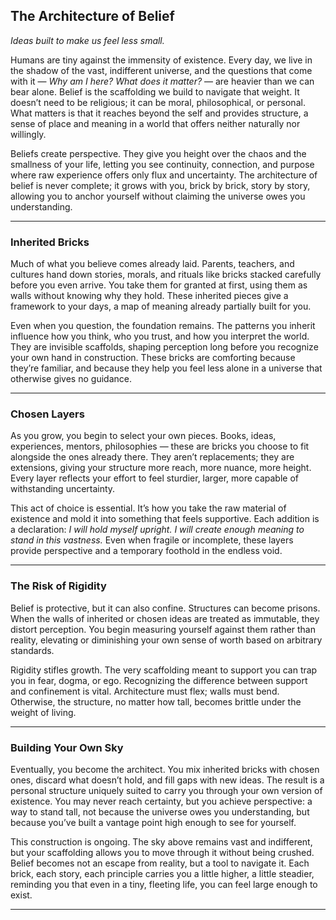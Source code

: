 ## **The Architecture of Belief**

*Ideas built to make us feel less small.*

Humans are tiny against the immensity of existence. Every day, we live in the shadow of the vast, indifferent universe, and the questions that come with it — *Why am I here? What does it matter?* — are heavier than we can bear alone. Belief is the scaffolding we build to navigate that weight. It doesn’t need to be religious; it can be moral, philosophical, or personal. What matters is that it reaches beyond the self and provides structure, a sense of place and meaning in a world that offers neither naturally nor willingly.

Beliefs create perspective. They give you height over the chaos and the smallness of your life, letting you see continuity, connection, and purpose where raw experience offers only flux and uncertainty. The architecture of belief is never complete; it grows with you, brick by brick, story by story, allowing you to anchor yourself without claiming the universe owes you understanding.

---

### **Inherited Bricks**

Much of what you believe comes already laid. Parents, teachers, and cultures hand down stories, morals, and rituals like bricks stacked carefully before you even arrive. You take them for granted at first, using them as walls without knowing why they hold. These inherited pieces give a framework to your days, a map of meaning already partially built for you.

Even when you question, the foundation remains. The patterns you inherit influence how you think, who you trust, and how you interpret the world. They are invisible scaffolds, shaping perception long before you recognize your own hand in construction. These bricks are comforting because they’re familiar, and because they help you feel less alone in a universe that otherwise gives no guidance.

---

### **Chosen Layers**

As you grow, you begin to select your own pieces. Books, ideas, experiences, mentors, philosophies — these are bricks you choose to fit alongside the ones already there. They aren’t replacements; they are extensions, giving your structure more reach, more nuance, more height. Every layer reflects your effort to feel sturdier, larger, more capable of withstanding uncertainty.

This act of choice is essential. It’s how you take the raw material of existence and mold it into something that feels supportive. Each addition is a declaration: *I will hold myself upright. I will create enough meaning to stand in this vastness.* Even when fragile or incomplete, these layers provide perspective and a temporary foothold in the endless void.

---

### **The Risk of Rigidity**

Belief is protective, but it can also confine. Structures can become prisons. When the walls of inherited or chosen ideas are treated as immutable, they distort perception. You begin measuring yourself against them rather than reality, elevating or diminishing your own sense of worth based on arbitrary standards.

Rigidity stifles growth. The very scaffolding meant to support you can trap you in fear, dogma, or ego. Recognizing the difference between support and confinement is vital. Architecture must flex; walls must bend. Otherwise, the structure, no matter how tall, becomes brittle under the weight of living.

---

### **Building Your Own Sky**

Eventually, you become the architect. You mix inherited bricks with chosen ones, discard what doesn’t hold, and fill gaps with new ideas. The result is a personal structure uniquely suited to carry you through your own version of existence. You may never reach certainty, but you achieve perspective: a way to stand tall, not because the universe owes you understanding, but because you’ve built a vantage point high enough to see for yourself.

This construction is ongoing. The sky above remains vast and indifferent, but your scaffolding allows you to move through it without being crushed. Belief becomes not an escape from reality, but a tool to navigate it. Each brick, each story, each principle carries you a little higher, a little steadier, reminding you that even in a tiny, fleeting life, you can feel large enough to exist.

---
